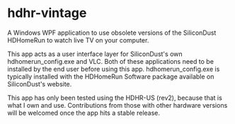 # hdhr-vintage

A Windows WPF application to use obsolete versions of the SiliconDust HDHomeRun to watch live TV on your computer.

This app acts as a user interface layer for SiliconDust's own hdhomerun_config.exe and VLC. 
Both of these applications need to be installed by the end user before using this app. 
hdhomerun_config.exe is typically installed with the HDHomeRun Software package available on SiliconDust's website.

This app has only been tested using the HDHR-US (rev2), because that is what I own and use. 
Contributions from those with other hardware versions will be welcomed once the app hits a stable release.